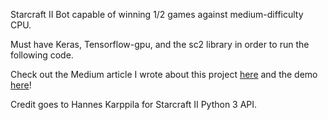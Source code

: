 Starcraft II Bot capable of winning 1/2 games against medium-difficulty CPU.

Must have Keras, Tensorflow-gpu, and the sc2 library in order to run the following code. 

Check out the Medium article I wrote about this project [here](https://medium.datadriveninvestor.com/beating-starcraft-ii-using-neuroevolution-and-neural-networks-406511bef2f) and the demo [here](https://youtu.be/nVVLf99f264)! 

Credit goes to Hannes Karppila for Starcraft II Python 3 API.


